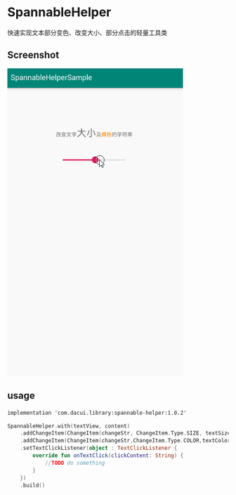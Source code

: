 # SpannableHelper

快速实现文本部分变色、改变大小、部分点击的轻量工具类

## Screenshot
![](https://raw.githubusercontent.com/CuiZhaoHui/SpannableHelper/master/gif/RECORD.gif)


## usage
```
implementation 'com.dacui.library:spannable-helper:1.0.2'
```

```kotlin
SpannableHelper.with(textView, content)
    .addChangeItem(ChangeItem(changeStr, ChangeItem.Type.SIZE, textSize))
    .addChangeItem(ChangeItem(changeStr,ChangeItem.Type.COLOR,textColor,isClickAble))
    .setTextClickListener(object : TextClickListener {
        override fun onTextClick(clickContent: String) {
            //TODO do something
        }
    })
    .build()
```
